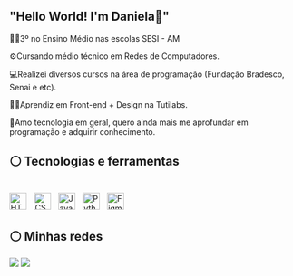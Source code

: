 ## "Hello World! I'm Daniela​🤍​"

<!--
**danielaxm/danielaxm** is a ✨ _special_ ✨ repository because its `README.md` (this file) appears on your GitHub profile.

Here are some ideas to get you started:

- 🔭3º no Ensino Médio nas escolas SESI - AM
- 🌱Cursando médio técnico em Redes de Computadores.
- 👯Realizei diversos cursos na área de programação (Fundação Bradesco, Senai e etc).
- 🤔Aprendiz em Front-end + Design na Tutilabs.
- 💬 Ask me about ...
- 📫 How to reach me: ...
- 😄 Pronouns: ...
- ⚡ Fun fact: ...
-->

​👩‍🎓​3º no Ensino Médio nas escolas SESI - AM

⚙️​Cursando médio técnico em Redes de Computadores.

💻​Realizei diversos cursos na área de programação (Fundação Bradesco, Senai e etc).

​👩‍💻​Aprendiz em Front-end + Design na Tutilabs.
​

🤍Amo tecnologia em geral, quero ainda mais me aprofundar em programação e adquirir conhecimento​​.



## ⚪ Tecnologias e ferramentas
<div style="display: inline_block"><br>
    <img 
    align="left" 
    alt="HTML"
    title="HTML" 
    width="30px" 
    style="padding-right: 10px;" 
    src="https://cdn.jsdelivr.net/gh/devicons/devicon@latest/icons/html5/html5-original.svg" 
/>
<img 
    align="left" 
    alt="CSS" 
    title="CSS"
    width="30px" 
    style="padding-right: 10px;" 
    src="https://cdn.jsdelivr.net/gh/devicons/devicon@latest/icons/css3/css3-original.svg" 
/>
<img 
    align="left" 
    alt="JavaScript" 
    title="JavaScript"
    width="30px" 
    style="padding-right: 10px;" 
    src="https://cdn.jsdelivr.net/gh/devicons/devicon@latest/icons/javascript/javascript-original.svg" 
/>
<img 
    align="left" 
    alt="Python" 
    title="Python"
    width="30px" 
    style="padding-right: 10px;" 
    src="https://cdn.jsdelivr.net/gh/devicons/devicon@latest/icons/python/python-original.svg" 
/>
<img 
    align="left" 
    alt="Figma" 
    title="Figma"
    width="30px" 
    margin-top="30px"
    style="padding-right: 10px;" 
    src="https://cdn.jsdelivr.net/gh/devicons/devicon@latest/icons/figma/figma-original.svg" 
/>
<br/>
<br/>
    
</div>

## ​​⚪​ Minhas redes ​​
 <div> 
   <a href="https://www.linkedin.com/in/daniela-xavier-ab68b831a/b" target="_blank"><img src="https://img.shields.io/badge/-LinkedIn-%230077B5?style=for-the-badge&logo=linkedin&logoColor=white" target="_blank"></a> 
   <a href="mailto:danielaxm29@gmail.com"><img src="https://img.shields.io/badge/-Gmail-%23333?style=for-the-badge&logo=gmail&logoColor=white" target="_blank"></a> 
  </div>



